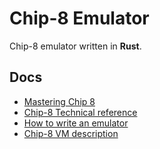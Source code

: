 # Chip-8 Emulator

Chip-8 emulator written in __Rust__.

## Docs

- [Mastering Chip 8](http://mattmik.com/files/chip8/mastering/chip8.html)
- [Chip-8 Technical reference](http://devernay.free.fr/hacks/chip8/C8TECH10.HTM)
- [How to write an emulator](http://www.multigesture.net/articles/how-to-write-an-emulator-chip-8-interpreter/)
- [Chip-8 VM description](https://en.wikipedia.org/wiki/CHIP-8#Virtual_machine_description)

